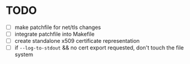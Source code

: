 TODO
====

- [ ] make patchfile for net/tls changes
- [ ] integrate patchfile into Makefile
- [ ] create standalone x509 certificate representation
- [ ] if `--log-to-stdout` && no cert export requested, don't touch the file system
